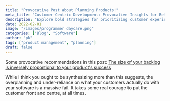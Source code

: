 ```yaml
---
title: "Provocative Post about Planning Products!"
meta_title: "Customer-Centric Development: Provocative Insights for Better Products"
description: "Explore bold strategies for prioritizing customer experience in product development. Learn how to avoid overplanning and focus on what truly matters to your customers for successful software products."
date: 2022-02-01
image: "/images/programmer daycare.png"
categories: ["Blog", "Software"]
author: "pk"
tags: ["product management", "planning"]
draft: false
---
```


Some provocative recommendations in this post:
[The size of your backlog is inversely proportional to your product's success](https://bitbytebit.substack.com/p/the-size-of-your-backlog-is-inversely)


While I think you ought to be synthesizing more than this suggests, the overplanning and under-reliance
on what your customers actually do with your software is a massive fail. It takes some real courage to put the customer front and centre, at all times.
